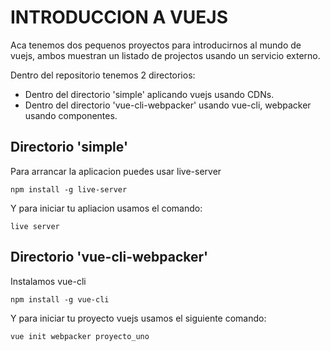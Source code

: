 INTRODUCCION A VUEJS
====================

Aca tenemos dos pequenos proyectos para introducirnos al mundo de vuejs, ambos muestran un listado de projectos usando un servicio externo.

Dentro del repositorio tenemos 2 directorios:
- Dentro del directorio 'simple' aplicando vuejs usando CDNs.
- Dentro del directorio 'vue-cli-webpacker' usando vue-cli, webpacker usando componentes.

Directorio 'simple'
------------------
Para arrancar la aplicacion puedes usar live-server
```console
npm install -g live-server
```
Y para iniciar tu apliacion usamos el comando:
```console
live server
```

Directorio 'vue-cli-webpacker'
------------------
Instalamos vue-cli
```console
npm install -g vue-cli
```
Y para iniciar tu proyecto vuejs usamos el siguiente comando:
```console
vue init webpacker proyecto_uno
```
